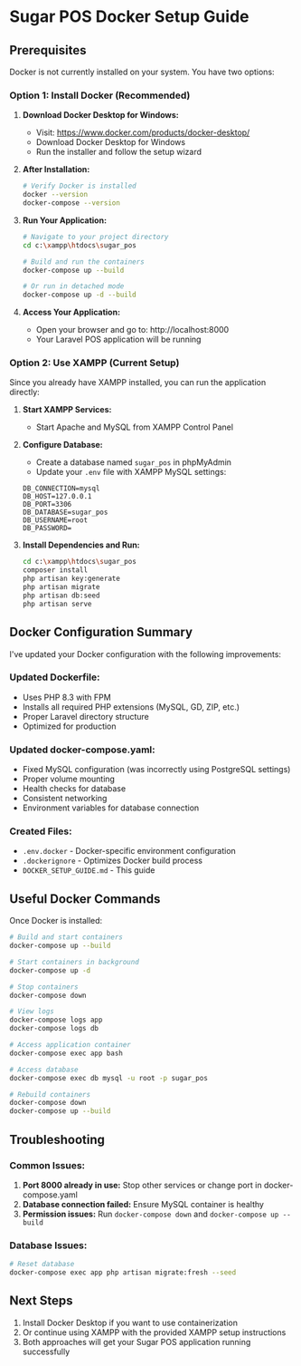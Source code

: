 # Sugar POS Docker Setup Guide

## Prerequisites

Docker is not currently installed on your system. You have two options:

### Option 1: Install Docker (Recommended)

1. **Download Docker Desktop for Windows:**
   - Visit: https://www.docker.com/products/docker-desktop/
   - Download Docker Desktop for Windows
   - Run the installer and follow the setup wizard

2. **After Installation:**
   ```bash
   # Verify Docker is installed
   docker --version
   docker-compose --version
   ```

3. **Run Your Application:**
   ```bash
   # Navigate to your project directory
   cd c:\xampp\htdocs\sugar_pos

   # Build and run the containers
   docker-compose up --build

   # Or run in detached mode
   docker-compose up -d --build
   ```

4. **Access Your Application:**
   - Open your browser and go to: http://localhost:8000
   - Your Laravel POS application will be running

### Option 2: Use XAMPP (Current Setup)

Since you already have XAMPP installed, you can run the application directly:

1. **Start XAMPP Services:**
   - Start Apache and MySQL from XAMPP Control Panel

2. **Configure Database:**
   - Create a database named `sugar_pos` in phpMyAdmin
   - Update your `.env` file with XAMPP MySQL settings:
   ```env
   DB_CONNECTION=mysql
   DB_HOST=127.0.0.1
   DB_PORT=3306
   DB_DATABASE=sugar_pos
   DB_USERNAME=root
   DB_PASSWORD=
   ```

3. **Install Dependencies and Run:**
   ```bash
   cd c:\xampp\htdocs\sugar_pos
   composer install
   php artisan key:generate
   php artisan migrate
   php artisan db:seed
   php artisan serve
   ```

## Docker Configuration Summary

I've updated your Docker configuration with the following improvements:

### Updated Dockerfile:
- Uses PHP 8.3 with FPM
- Installs all required PHP extensions (MySQL, GD, ZIP, etc.)
- Proper Laravel directory structure
- Optimized for production

### Updated docker-compose.yaml:
- Fixed MySQL configuration (was incorrectly using PostgreSQL settings)
- Proper volume mounting
- Health checks for database
- Consistent networking
- Environment variables for database connection

### Created Files:
- `.env.docker` - Docker-specific environment configuration
- `.dockerignore` - Optimizes Docker build process
- `DOCKER_SETUP_GUIDE.md` - This guide

## Useful Docker Commands

Once Docker is installed:

```bash
# Build and start containers
docker-compose up --build

# Start containers in background
docker-compose up -d

# Stop containers
docker-compose down

# View logs
docker-compose logs app
docker-compose logs db

# Access application container
docker-compose exec app bash

# Access database
docker-compose exec db mysql -u root -p sugar_pos

# Rebuild containers
docker-compose down
docker-compose up --build
```

## Troubleshooting

### Common Issues:
1. **Port 8000 already in use:** Stop other services or change port in docker-compose.yaml
2. **Database connection failed:** Ensure MySQL container is healthy
3. **Permission issues:** Run `docker-compose down` and `docker-compose up --build`

### Database Issues:
```bash
# Reset database
docker-compose exec app php artisan migrate:fresh --seed
```

## Next Steps

1. Install Docker Desktop if you want to use containerization
2. Or continue using XAMPP with the provided XAMPP setup instructions
3. Both approaches will get your Sugar POS application running successfully
